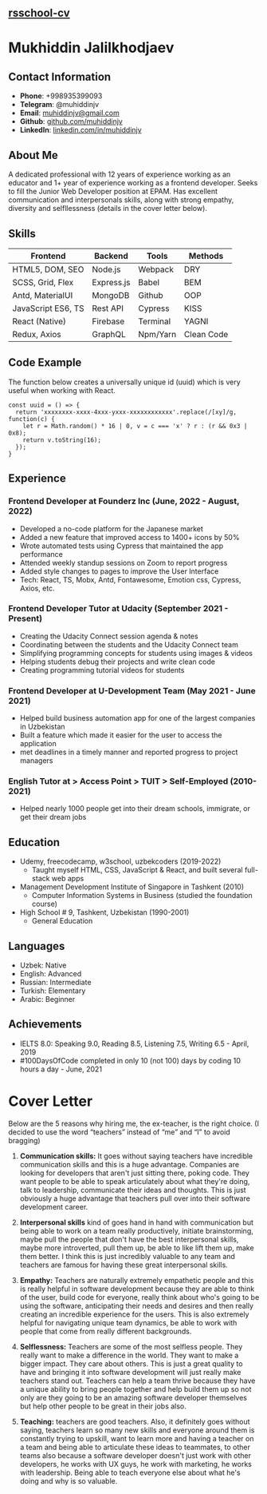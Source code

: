 ## [rsschool-cv](https://muhiddinjv.github.io/rsschool-cv/cv)

# Mukhiddin Jalilkhodjaev

## Contact Information

- **Phone**: +998935399093
- **Telegram**: @muhiddinjv
- **Email**: muhiddinjv@gmail.com
- **Github**: [github.com/muhiddinjv](https://github.com/muhiddinjv)
- **LinkedIn**: [linkedin.com/in/muhiddinjv](https://www.linkedin.com/in/muhiddinjv/)

## About Me
A dedicated professional with 12 years of experience working as an educator and 1+ year of experience working as a frontend developer. Seeks to fill the Junior Web Developer position at EPAM. Has excellent communication and interpersonals skills, along with strong empathy, diversity and selfllessness (details in the cover letter below). 


## Skills

| Frontend           | Backend      | Tools    | Methods    |
| ------------------ | ------------ | -------- | ---------- |
| HTML5, DOM, SEO    | Node.js      | Webpack  | DRY        | 
| SCSS, Grid, Flex   | Express.js   | Babel    | BEM        |
| Antd, MaterialUI   | MongoDB      | Github   | OOP        |
| JavaScript ES6, TS | Rest API     | Cypress  | KISS       | 
| React (Native)     | Firebase     | Terminal | YAGNI      |
| Redux, Axios       | GraphQL      | Npm/Yarn | Clean Code |


## Code Example
The function below creates a universally unique id (uuid) which is very useful when working with React.
```
const uuid = () => {
  return 'xxxxxxxx-xxxx-4xxx-yxxx-xxxxxxxxxxxx'.replace(/[xy]/g, function(c) {
    let r = Math.random() * 16 | 0, v = c === 'x' ? r : (r && 0x3 | 0x8);
    return v.toString(16);
  });
}
```

## Experience 

###  Frontend Developer at Founderz Inc (June, 2022 - August, 2022)
   * Developed a no-code platform for the Japanese market
   * Added a new feature that improved access to 1400+ icons by 50%
   * Wrote automated tests using Cypress that maintained the app performance
   * Attended weekly standup sessions on Zoom to report progress
   * Added style changes to pages to improve the User Interface
   * Tech: React, TS, Mobx, Antd, Fontawesome, Emotion css, Cypress, Axios, etc.

###  Frontend Developer Tutor at Udacity (September 2021 - Present)
   * Creating the Udacity Connect session agenda & notes
   * Coordinating between the students and the Udacity Connect team
   * Simplifying programming concepts for students using images & videos 
   * Helping students debug their projects and write clean code
   * Creating programming tutorial videos for students 

### Frontend Developer at U-Development Team (May 2021 - June 2021)
  * Helped build business automation app for one of the largest companies in Uzbekistan
  * Built a feature which made it easier for the user to access the application
  * met deadlines in a timely manner and reported progress to project managers
  
### English Tutor at > Access Point > TUIT > Self-Employed (2010-2021)
  * Helped nearly 1000 people get into their dream schools, immigrate, or get their dream jobs 

## Education

* Udemy, freecodecamp, w3school, uzbekcoders (2019-2022)
  * Taught myself HTML, CSS, JavaScript & React, and built several full-stack web apps
* Management Development Institute of Singapore in Tashkent (2010)
  * Computer Information Systems in Business (studied the foundation course)
* High School # 9, Tashkent, Uzbekistan (1990-2001)
  * General Education

## Languages

  * Uzbek: Native
  * English: Advanced
  * Russian: Intermediate
  * Turkish: Elementary
  * Arabic: Beginner

## Achievements

- IELTS 8.0: Speaking 9.0, Reading 8.5, Listening 7.5, Writing 6.5 - April, 2019
- #100DaysOfCode completed in only 10 (not 100) days by coding 10 hours a day - June, 2021


# Cover Letter

Below are the 5 reasons why hiring me, the ex-teacher, is the right choice. (I decided to use the word “teachers” instead of “me” and “I” to avoid bragging)

1) **Communication skills:** It goes without saying teachers have incredible communication skills and this is a huge advantage. Companies are looking for developers that aren't just sitting there, poking code. They want people to be able to speak articulately about what they're doing, talk to leadership, communicate their ideas and thoughts. This is just obviously a huge advantage that teachers pull over into their software development career.

2) **Interpersonal skills** kind of goes hand in hand with communication but being able to work on a team really productively, initiate brainstorming, maybe pull the people that don't have the best interpersonal skills, maybe more introverted, pull them up, be able to like lift them up, make them better. I think this is just incredibly valuable to any team and teachers are famous for having these great interpersonal skills. 

3) **Empathy:** Teachers are naturally extremely empathetic people and this is really helpful in software development because they are able to think of the user, build code for everyone, really think about who's going to be using the software, anticipating their needs and desires and then really creating an incredible experience for the users. This is also extremely helpful for navigating unique team dynamics, be able to work with people that come from really different backgrounds. 

4) **Selflessness:** Teachers are some of the most selfless people. They really want to make a difference in the world. They want to make a bigger impact. They care about others. This is just a great quality to have and bringing it into software development will just really make teachers stand out. Teachers can help a team thrive because they have a unique ability to bring people together and help build them up so not only are they going to be an amazing software developer themselves but help other people to be great in their jobs also.

5) **Teaching:** teachers are good teachers. Also, it definitely goes without saying, teachers learn so many new skills and everyone around them is constantly trying to upskill, want to learn more and having a teacher on a team and being able to articulate these ideas to teammates, to other teams also because a software developer doesn't just work with other developers, he works with UX guys, he work with marketing, he works with leadership. Being able to teach everyone else about what he's doing and why is so valuable.


